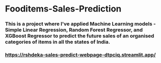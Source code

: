 # Fooditems-Sales-Prediction
### This is a project where I've applied Machine Learning models - Simple Linear Regression, Random Forest Regressor, and XGBoost Regressor to predict the future sales of an organised categories of items in all the states of India.
### https://rshdeka-sales-predict-webpage-dtpciq.streamlit.app/
